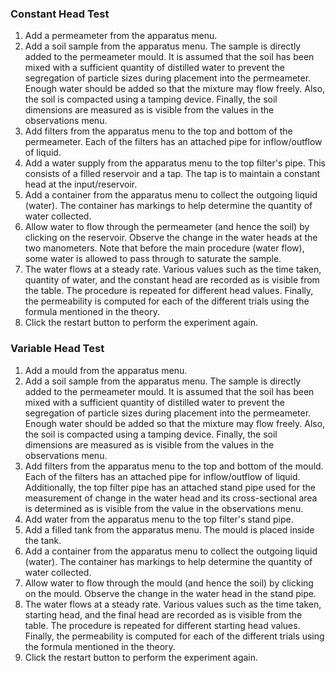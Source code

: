 ### Constant Head Test
1. Add a permeameter from the apparatus menu. 
2. Add a soil sample from the apparatus menu. The sample is directly added to the permeameter mould. It is assumed that the soil has been mixed with a sufficient quantity of distilled water to prevent the segregation of particle sizes during placement into the permeameter. Enough water should be added so that the mixture may flow freely. Also, the soil is compacted using a tamping device. Finally, the soil dimensions are measured as is visible from the values in the observations menu.
3. Add filters from the apparatus menu to the top and bottom of the permeameter. Each of the filters has an attached pipe for inflow/outflow of liquid. 
4. Add a water supply from the apparatus menu to the top filter's pipe. This consists of a filled reservoir and a tap. The tap is to maintain a constant head at the input/reservoir.
5. Add a container from the apparatus menu to collect the outgoing liquid (water). The container has markings to help determine the quantity of water collected.
6. Allow water to flow through the permeameter (and hence the soil) by clicking on the reservoir. Observe the change in the water heads at the two manometers. Note that before the main procedure (water flow), some water is allowed to pass through to saturate the sample.
7. The water flows at a steady rate. Various values such as the time taken, quantity of water, and the constant head are recorded as is visible from the table. The procedure is repeated for different head values. Finally, the permeability is computed for each of the different trials using the formula mentioned in the theory.
8. Click the restart button to perform the experiment again.


### Variable Head Test
1. Add a mould from the apparatus menu. 
2. Add a soil sample from the apparatus menu. The sample is directly added to the permeameter mould. It is assumed that the soil has been mixed with a sufficient quantity of distilled water to prevent the segregation of particle sizes during placement into the permeameter. Enough water should be added so that the mixture may flow freely. Also, the soil is compacted using a tamping device. Finally, the soil dimensions are measured as is visible from the values in the observations menu.
3. Add filters from the apparatus menu to the top and bottom of the mould. Each of the filters has an attached pipe for inflow/outflow of liquid. Additionally, the top filter pipe has an attached stand pipe used for the measurement of change in the water head and its cross-sectional area is determined as is visible from the value in the observations menu.
4. Add water from the apparatus menu to the top filter's stand pipe.
5. Add a filled tank from the apparatus menu. The mould is placed inside the tank. 
6. Add a container from the apparatus menu to collect the outgoing liquid (water). The container has markings to help determine the quantity of water collected.
7. Allow water to flow through the mould (and hence the soil) by clicking on the mould. Observe the change in the water head in the stand pipe.
7. The water flows at a steady rate. Various values such as the time taken, starting head, and the final head are recorded as is visible from the table. The procedure is repeated for different starting head values. Finally, the permeability is computed for each of the different trials using the formula mentioned in the theory.
8. Click the restart button to perform the experiment again.
